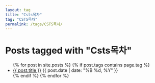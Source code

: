 ```yaml
---
layout: tag
title: "Csts목차"
tag: "CSTS목차"
permalink: /tags/CSTS목차/
---
```

<h1>Posts tagged with "Csts목차"</h1>
<ul>
  {% for post in site.posts %}
    {% if post.tags contains page.tag %}
      <li>
        <a href="{{ post.url | relative_url }}">{{ post.title }}</a>
        <span>{{ post.date | date: "%B %d, %Y" }}</span>
      </li>
    {% endif %}
  {% endfor %}
</ul>

